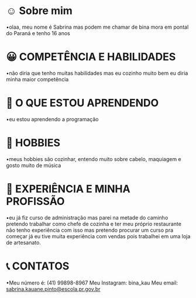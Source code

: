 # ☺️ Sobre mim 

•olaa, meu nome é Sabrina mas podem me chamar de bina mora em pontal do Paraná e tenho 16 anos

# 😀 COMPETÊNCIA E HABILIDADES 

•não diria que tenho muitas habilidades mas eu cozinho muito bem eu diria minha maior competência 

# 📝 O QUE ESTOU APRENDENDO 

•eu estou aprendendo a programação 

# 📍 HOBBIES 

•meus hobbies são cozinhar, entendo muito sobre cabelo, maquiagem e gosto muito de música 

# 💯 EXPERIÊNCIA E MINHA PROFISSÃO 

•eu já fiz curso de administração mas parei na metade do caminho pretendo trabalhar como chefe de cozinha e ter meu próprio restaurante não tenho experiência com isso mas pretendo procurar um curso pra começar já eu tive muita experiência com vendas pois trabalhei em uma loja de artesanato. 

# 📞 CONTATOS
 
•Meu número é: (41) 99898-8967
 Meu Instagram: bina_kau
 Meu email: sabrina.kauane.pinto@escola.pr.gov.br

